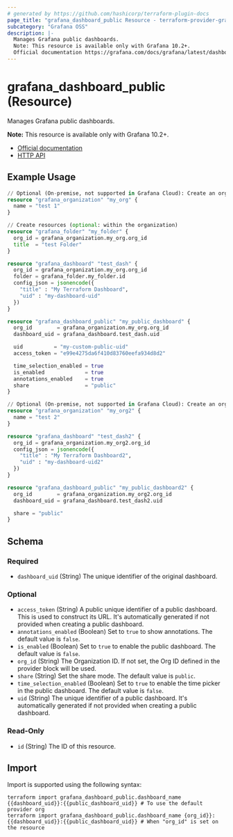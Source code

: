 ```yaml
---
# generated by https://github.com/hashicorp/terraform-plugin-docs
page_title: "grafana_dashboard_public Resource - terraform-provider-grafana"
subcategory: "Grafana OSS"
description: |-
  Manages Grafana public dashboards.
  Note: This resource is available only with Grafana 10.2+.
  Official documentation https://grafana.com/docs/grafana/latest/dashboards/dashboard-public/HTTP API https://grafana.com/docs/grafana/next/developers/http_api/dashboard_public/
---
```


# grafana_dashboard_public (Resource)

Manages Grafana public dashboards.

**Note:** This resource is available only with Grafana 10.2+.

* [Official documentation](https://grafana.com/docs/grafana/latest/dashboards/dashboard-public/)
* [HTTP API](https://grafana.com/docs/grafana/next/developers/http_api/dashboard_public/)

## Example Usage

```terraform
// Optional (On-premise, not supported in Grafana Cloud): Create an organization
resource "grafana_organization" "my_org" {
  name = "test 1"
}

// Create resources (optional: within the organization)
resource "grafana_folder" "my_folder" {
  org_id = grafana_organization.my_org.org_id
  title  = "test Folder"
}

resource "grafana_dashboard" "test_dash" {
  org_id = grafana_organization.my_org.org_id
  folder = grafana_folder.my_folder.id
  config_json = jsonencode({
    "title" : "My Terraform Dashboard",
    "uid" : "my-dashboard-uid"
  })
}

resource "grafana_dashboard_public" "my_public_dashboard" {
  org_id        = grafana_organization.my_org.org_id
  dashboard_uid = grafana_dashboard.test_dash.uid

  uid          = "my-custom-public-uid"
  access_token = "e99e4275da6f410d83760eefa934d8d2"

  time_selection_enabled = true
  is_enabled             = true
  annotations_enabled    = true
  share                  = "public"
}

// Optional (On-premise, not supported in Grafana Cloud): Create an organization
resource "grafana_organization" "my_org2" {
  name = "test 2"
}

resource "grafana_dashboard" "test_dash2" {
  org_id = grafana_organization.my_org2.org_id
  config_json = jsonencode({
    "title" : "My Terraform Dashboard2",
    "uid" : "my-dashboard-uid2"
  })
}

resource "grafana_dashboard_public" "my_public_dashboard2" {
  org_id        = grafana_organization.my_org2.org_id
  dashboard_uid = grafana_dashboard.test_dash2.uid

  share = "public"
}
```

<!-- schema generated by tfplugindocs -->
## Schema

### Required

- `dashboard_uid` (String) The unique identifier of the original dashboard.

### Optional

- `access_token` (String) A public unique identifier of a public dashboard. This is used to construct its URL. It's automatically generated if not provided when creating a public dashboard.
- `annotations_enabled` (Boolean) Set to `true` to show annotations. The default value is `false`.
- `is_enabled` (Boolean) Set to `true` to enable the public dashboard. The default value is `false`.
- `org_id` (String) The Organization ID. If not set, the Org ID defined in the provider block will be used.
- `share` (String) Set the share mode. The default value is `public`.
- `time_selection_enabled` (Boolean) Set to `true` to enable the time picker in the public dashboard. The default value is `false`.
- `uid` (String) The unique identifier of a public dashboard. It's automatically generated if not provided when creating a public dashboard.

### Read-Only

- `id` (String) The ID of this resource.

## Import

Import is supported using the following syntax:

```shell
terraform import grafana_dashboard_public.dashboard_name {{dashboard_uid}}:{{public_dashboard_uid}} # To use the default provider org
terraform import grafana_dashboard_public.dashboard_name {org_id}}:{{dashboard_uid}}:{{public_dashboard_uid}} # When "org_id" is set on the resource
```
